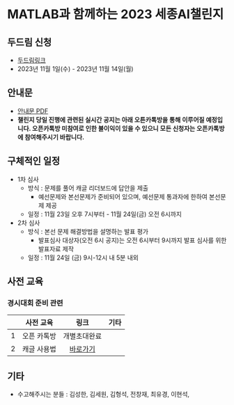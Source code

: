 # MATLAB과 함께하는 2023 세종AI챌린지

## 두드림 신청
- [두드림링크](https://do.sejong.ac.kr/ko/program/all/view/3032)
- 2023년 11월 1일(수) - 2023년 11월 14일(월)

## 안내문
- [안내문 PDF](https://github.com/SejongAI-Challenge/2023.AI.Challenge/blob/main/%E1%84%91%E1%85%A9%E1%84%89%E1%85%B3%E1%84%90%E1%85%A5.jpeg)
- **챌린지 당일 진행에 관련된 실시간 공지는 아래 오튼카톡방을 통해 이루어질 예정입니다. 오픈카톡방 미참여로 인한 불이익이 있을 수 있으니 모든 신청자는 오픈카톡방에 참여해주시기 바랍니다.**


## 구체적인 일정
- 1차 심사
  - 방식 : 문제를 풀어 캐글 리더보드에 답안을 제출
    - 예선문제와 본선문제가 준비되어 있으며, 예선문제 통과자에 한하여 본선문제 제공
  - 일정 : 11월 23일 오후 7시부터 - 11월 24일(금) 오전 6시까지
- 2차 심사
  - 방식 : 본선 문제 해결방법을 설명하는 발표 평가
    - 발표심사 대상자(오전 6시 공지)는 오전 6시부터 9시까지 발표 심사를 위한 발표자료 제작 
  - 일정 : 11월 24일 (금) 9시-12시 내 5분 내외


## 사전 교육 
### 경시대회 준비 관련
| | 사전 교육 | 링크 | 기타 | 
|:--:|:--:|:--:|:--:|
| 1 | 오픈 카톡방  |  개별초대완료 | |
| 2 | 캐글 사용법  |  [바로가기](https://github.com/SejongAI-Challenge/2023.AI.Challenge/issues/1) | |


## 기타
- 수고해주시는 분들 : 김성한, 김세원, 김형석, 전창재, 최유경, 이현석, 




